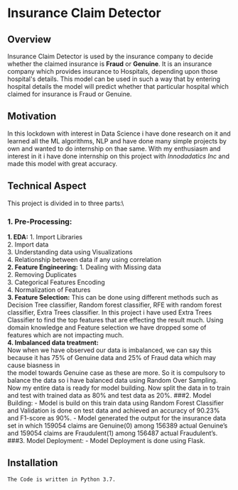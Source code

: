 # Insurance Claim Detector

## Overview
  Insurance Claim Detector is used by the insurance company to decide whether the claimed insurance is **Fraud** or **Genuine**. It is an insurance company which provides insurance to Hospitals, depending upon those hospital's details. This model can be used in such a way that by entering hospital details the model will predict whether that particular hospital which claimed for insurance is Fraud or Genuine.
  
## Motivation 
  In this lockdown with interest in Data Science i have done research on it and learned all the ML algorithms, NLP and have done many simple projects by own and wanted to do internship on thae same. With my enthusiasm and interest in it i have done internship on this project with *Innodadatics Inc* and made this model with great accuracy.
  
## Technical Aspect
  This project is divided in to three parts:\
    
  ### 1. Pre-Processing:
   **1. EDA:**
             1. Import Libraries\
             2. Import data\
             3. Understanding data using Visualizations\
             4. Relationship between data if any using correlation\
   **2. Feature Engineering:**
             1. Dealing with Missing data\
             2. Removing Duplicates\
             3. Categorical Features Encoding\
             4. Normalization of Features\
    **3. Feature Selection:**
            This can be done using different methods such as Decision Tree classifier, Random forest classifier, RFE with random forest classifier, Extra Trees                           classifier. In this project i have used Extra Trees Classifier to find the top features that are effecting the result much. Using domain knowledge and Feature                   selection we have dropped some of features which are not impacting much.\
    **4. Imbalanced data treatment:**\
            Now when we have observed our data is imbalanced, we can say this because it has 75% of Genuine data and 25% of Fraud data which may cause biasness in  
          the model towards Genuine case as these are more. So it is compulsory to balance the data so i have balanced data using Random Over Sampling. Now my entire                       data is ready for model building. Now split the data in to train and test with trained data as 80% and test data as 20%.
  ###2. Model Building:
              -  Model is build on this train data using Random Forest Classifier and Validation is done on test data and achieved an accuracy of 90.23% and F1-score as 90%.
              -  Model generated the output for the insurance data set in which 159054 claims are Genuine(0) among 156389 actual Genuine’s and 159054 claims are Fraudulent(1)                    among 156487 actual Fraudulent’s.
  ###3. Model Deployment:
              -  Model Deployment is done using Flask.
              
## Installation
    The Code is written in Python 3.7. 
               
       
                       
                       
                       
  
  
